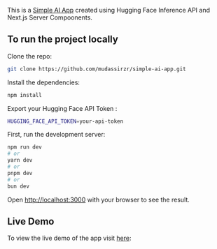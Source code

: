 This is a [Simple AI App](https://simple-ai-app.mudasir.live/) created using Hugging Face Inference API and Next.js Server Compoonents.

## To run the project locally

Clone the repo:

```bash
git clone https://github.com/mudassirzr/simple-ai-app.git
```
Install the dependencies:

```bash
npm install
```

Export your Hugging Face API Token :

```bash
HUGGING_FACE_API_TOKEN=your-api-token
```

First, run the development server:

```bash
npm run dev
# or
yarn dev
# or
pnpm dev
# or
bun dev
```

Open [http://localhost:3000](http://localhost:3000) with your browser to see the result.

## Live Demo

To view the live demo of the app visit [here](https://simple-ai-app.mudasir.live/):
